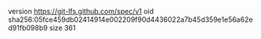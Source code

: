 version https://git-lfs.github.com/spec/v1
oid sha256:05fce459db02414914e002209f90d4436022a7b45d359e1e56a62ed91fb098b9
size 361
